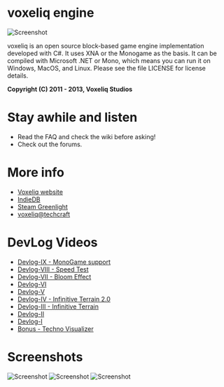 # voxeliq engine

![Screenshot](http://www.voxeliq.org/wp-content/uploads/2012/05/voxeliq-1024x582.jpg)

voxeliq is an open source block-based game engine implementation developed with C#. It uses XNA or the Monogame as the basis.
It can be compiled with Microsoft .NET or Mono, which means you can run it on Windows, MacOS, and Linux. 
Please see the file LICENSE for license details.

**Copyright (C) 2011 - 2013, Voxeliq Studios**

# Stay awhile and listen
- Read the FAQ and check the wiki before asking!
- Check out the forums.
 
# More info

- [Voxeliq website](http://www.voxeliq.org/games/voxeliq/)
- [IndieDB](http://www.indiedb.com/engines/voxeliq)
- [Steam Greenlight](http://steamcommunity.com/sharedfiles/filedetails/?id=110290631)
- [voxeliq@techcraft](https://voxeliq.codeplex.com/)

# DevLog Videos
- [Devlog-IX - MonoGame support](http://www.youtube.com/watch?v=80ujxU8t8Zc)
- [Devlog-VIII - Speed Test](http://www.youtube.com/watch?v=CVVTT5b02S4)
- [Devlog-VII - Bloom Effect](http://www.youtube.com/watch?v=xTvzKK2TqmQ)
- [Devlog-VI](http://www.youtube.com/watch?v=N7LnQtPJ5JE)
- [Devlog-V](http://www.youtube.com/watch?v=ZTZaNTXu5jw)
- [Devlog-IV - Infinitive Terrain 2.0](http://www.youtube.com/watch?v=VT0gNgJowMY)
- [Devlog-III - Infinitive Terrain](http://www.youtube.com/watch?v=i4XHIAmUNFQ)
- [Devlog-II](http://www.youtube.com/watch?v=6WQwXvebp2M)
- [Devlog-I](http://www.youtube.com/watch?v=T200A6nqoj4)
- [Bonus - Techno Visualizer](http://www.youtube.com/watch?v=oKy4cH7r5qE)

# Screenshots

![Screenshot](http://media.indiedb.com/images/engines/1/1/399/VoxeliqClient_2012-03-16_14-13-05-46.jpg)
![Screenshot](http://media.indiedb.com/images/engines/1/1/399/VoxeliqClient_2012-03-16_14-13-12-91.jpg)
![Screenshot](http://media.indiedb.com/images/engines/1/1/399/VoxeliqClient_2012-03-16_14-15-27-29.jpg)

